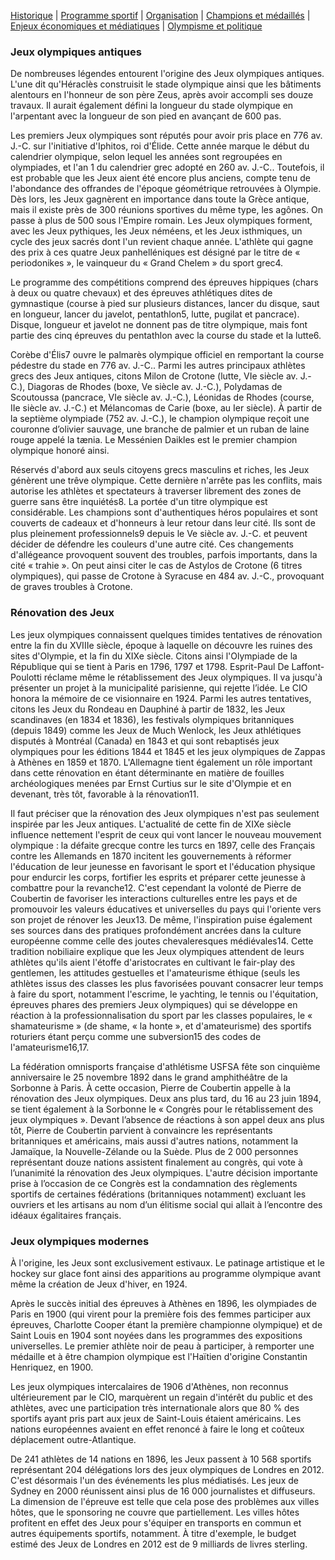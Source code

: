 [Historique](Historique.md) | [Programme sportif](Programme.md) | [Organisation](Organisation.md) | [Champions et médaillés](Champions.md) | [Enjeux économiques et médiatiques](Enjeux.md) | [Olympisme et politique](Politique.md)

### Jeux olympiques antiques

De nombreuses légendes entourent l'origine des Jeux olympiques antiques. L'une dit qu'Héraclès construisit le stade olympique ainsi que les bâtiments alentours en l'honneur de son père Zeus, après avoir accompli ses douze travaux. Il aurait également défini la longueur du stade olympique en l'arpentant avec la longueur de son pied en avançant de 600 pas.

Les premiers Jeux olympiques sont réputés pour avoir pris place en 776 av. J.-C. sur l'initiative d'Iphitos, roi d'Élide. Cette année marque le début du calendrier olympique, selon lequel les années sont regroupées en olympiades, et l'an 1 du calendrier grec adopté en 260 av. J.-C.. Toutefois, il est probable que les Jeux aient été encore plus anciens, compte tenu de l'abondance des offrandes de l'époque géométrique retrouvées à Olympie. Dès lors, les Jeux gagnèrent en importance dans toute la Grèce antique, mais il existe près de 300 réunions sportives du même type, les agônes. On passe à plus de 500 sous l'Empire romain. Les Jeux olympiques forment, avec les Jeux pythiques, les Jeux néméens, et les Jeux isthmiques, un cycle des jeux sacrés dont l'un revient chaque année. L'athlète qui gagne des prix à ces quatre Jeux panhelléniques est désigné par le titre de « periodonikes », le vainqueur du « Grand Chelem » du sport grec4.

Le programme des compétitions comprend des épreuves hippiques (chars à deux ou quatre chevaux) et des épreuves athlétiques dites de gymnastique (course à pied sur plusieurs distances, lancer du disque, saut en longueur, lancer du javelot, pentathlon5, lutte, pugilat et pancrace). Disque, longueur et javelot ne donnent pas de titre olympique, mais font partie des cinq épreuves du pentathlon avec la course du stade et la lutte6.

Corèbe d'Élis7 ouvre le palmarès olympique officiel en remportant la course pédestre du stade en 776 av. J.-C.. Parmi les autres principaux athlètes grecs des Jeux antiques, citons Milon de Crotone (lutte, VIe siècle av. J.-C.), Diagoras de Rhodes (boxe, Ve siècle av. J.-C.), Polydamas de Scoutoussa (pancrace, VIe siècle av. J.-C.), Léonidas de Rhodes (course, IIe siècle av. J.-C.) et Mélancomas de Carie (boxe, au Ier siècle). À partir de la septième olympiade (752 av. J.-C.), le champion olympique reçoit une couronne d’olivier sauvage, une branche de palmier et un ruban de laine rouge appelé la tænia. Le Messénien Daikles est le premier champion olympique honoré ainsi.

Réservés d'abord aux seuls citoyens grecs masculins et riches, les Jeux génèrent une trêve olympique. Cette dernière n'arrête pas les conflits, mais autorise les athlètes et spectateurs à traverser librement des zones de guerre sans être inquiétés8. La portée d'un titre olympique est considérable. Les champions sont d'authentiques héros populaires et sont couverts de cadeaux et d'honneurs à leur retour dans leur cité. Ils sont de plus pleinement professionnels9 depuis le Ve siècle av. J.-C. et peuvent décider de défendre les couleurs d'une autre cité. Ces changements d'allégeance provoquent souvent des troubles, parfois importants, dans la cité « trahie ». On peut ainsi citer le cas de Astylos de Crotone (6 titres olympiques), qui passe de Crotone à Syracuse en 484 av. J.-C., provoquant de graves troubles à Crotone.



### Rénovation des Jeux

Les jeux olympiques connaissent quelques timides tentatives de rénovation entre la fin du XVIIIe siècle, époque à laquelle on découvre les ruines des sites d'Olympie, et la fin du XIXe siècle. Citons ainsi l'Olympiade de la République qui se tient à Paris en 1796, 1797 et 1798. Esprit-Paul De Laffont-Poulotti réclame même le rétablissement des Jeux olympiques. Il va jusqu'à présenter un projet à la municipalité parisienne, qui rejette l’idée. Le CIO honora la mémoire de ce visionnaire en 1924. Parmi les autres tentatives, citons les Jeux du Rondeau en Dauphiné à partir de 1832, les Jeux scandinaves (en 1834 et 1836), les festivals olympiques britanniques (depuis 1849) comme les Jeux de Much Wenlock, les Jeux athlétiques disputés à Montréal (Canada) en 1843 et qui sont rebaptisés jeux olympiques pour les éditions 1844 et 1845 et les jeux olympiques de Zappas à Athènes en 1859 et 1870. L'Allemagne tient également un rôle important dans cette rénovation en étant déterminante en matière de fouilles archéologiques menées par Ernst Curtius sur le site d'Olympie et en devenant, très tôt, favorable à la rénovation11.

Il faut préciser que la rénovation des Jeux olympiques n'est pas seulement inspirée par les Jeux antiques. L'actualité de cette fin de XIXe siècle influence nettement l'esprit de ceux qui vont lancer le nouveau mouvement olympique : la défaite grecque contre les turcs en 1897, celle des Français contre les Allemands en 1870 incitent les gouvernements à réformer l'éducation de leur jeunesse en favorisant le sport et l'éducation physique pour endurcir les corps, fortifier les esprits et préparer cette jeunesse à combattre pour la revanche12. C'est cependant la volonté de Pierre de Coubertin de favoriser les interactions culturelles entre les pays et de promouvoir les valeurs éducatives et universelles du pays qui l'oriente vers son projet de rénover les Jeux13. De même, l'inspiration puise également ses sources dans des pratiques profondément ancrées dans la culture européenne comme celle des joutes chevaleresques médiévales14. Cette tradition nobiliaire explique que les Jeux olympiques attendent de leurs athlètes qu'ils aient l'étoffe d'aristocrates en cultivant le fair-play des gentlemen, les attitudes gestuelles et l'amateurisme éthique (seuls les athlètes issus des classes les plus favorisées pouvant consacrer leur temps à faire du sport, notamment l'escrime, le yachting, le tennis ou l'équitation, épreuves phares des premiers Jeux olympiques) qui se développe en réaction à la professionnalisation du sport par les classes populaires, le « shamateurisme » (de shame, « la honte », et d'amateurisme) des sportifs roturiers étant perçu comme une subversion15 des codes de l'amateurisme16,17.

La fédération omnisports française d'athlétisme USFSA fête son cinquième anniversaire le 25 novembre 1892 dans le grand amphithéâtre de la Sorbonne à Paris. À cette occasion, Pierre de Coubertin appelle à la rénovation des Jeux olympiques. Deux ans plus tard, du 16 au 23 juin 1894, se tient également à la Sorbonne le « Congrès pour le rétablissement des jeux olympiques ». Devant l’absence de réactions à son appel deux ans plus tôt, Pierre de Coubertin parvient à convaincre les représentants britanniques et américains, mais aussi d'autres nations, notamment la Jamaïque, la Nouvelle-Zélande ou la Suède. Plus de 2 000 personnes représentant douze nations assistent finalement au congrès, qui vote à l’unanimité la rénovation des Jeux olympiques. L'autre décision importante prise à l’occasion de ce Congrès est la condamnation des règlements sportifs de certaines fédérations (britanniques notamment) excluant les ouvriers et les artisans au nom d’un élitisme social qui allait à l’encontre des idéaux égalitaires français.



### Jeux olympiques modernes

À l'origine, les Jeux sont exclusivement estivaux. Le patinage artistique et le hockey sur glace font ainsi des apparitions au programme olympique avant même la création de Jeux d'hiver, en 1924.

Après le succès initial des épreuves à Athènes en 1896, les olympiades de Paris en 1900 (qui virent pour la première fois des femmes participer aux épreuves, Charlotte Cooper étant la première championne olympique) et de Saint Louis en 1904 sont noyées dans les programmes des expositions universelles. Le premier athlète noir de peau à participer, à remporter une médaille et à être champion olympique est l'Haïtien d'origine Constantin Henriquez, en 1900.

Les jeux olympiques intercalaires de 1906 d'Athènes, non reconnus ultérieurement par le CIO, marquèrent un regain d'intérêt du public et des athlètes, avec une participation très internationale alors que 80 % des sportifs ayant pris part aux jeux de Saint-Louis étaient américains. Les nations européennes avaient en effet renoncé à faire le long et coûteux déplacement outre-Atlantique.

De 241 athlètes de 14 nations en 1896, les Jeux passent à 10 568 sportifs représentant 204 délégations lors des jeux olympiques de Londres en 2012. C'est désormais l'un des événements les plus médiatisés. Les jeux de Sydney en 2000 réunissent ainsi plus de 16 000 journalistes et diffuseurs. La dimension de l'épreuve est telle que cela pose des problèmes aux villes hôtes, que le sponsoring ne couvre que partiellement. Les villes hôtes profitent en effet des Jeux pour s'équiper en transports en commun et autres équipements sportifs, notamment. À titre d'exemple, le budget estimé des Jeux de Londres en 2012 est de 9 milliards de livres sterling.
